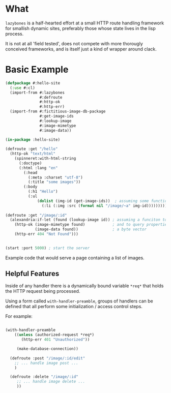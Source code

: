 # What

`lazybones` is a half-hearted effort at a small HTTP route handling
framework for smallish dynamic sites, preferably those whose state
lives in the lisp process.

It is not at all 'field tested', does not compete with more thorougly
conceived frameworks, and is itself just a kind of wrapper around
clack.

# Basic Example

``` lisp
(defpackage #:hello-site
  (:use #:cl)
  (import-from #:lazybones
               #:defroute 
               #:http-ok
               #:http-err)
  (import-from #:fictitious-image-db-package
               #:get-image-ids
               #:lookup-image
               #:image-mimetype
               #:image-data))
               
(in-package :hello-site)

(defroute :get "/hello"
  (http-ok "text/html"
    (spinneret:with-html-string
      (:doctype)
      (:html :lang "en"
        (:head 
          (:meta :charset "utf-8")
          (:title "some images"))
        (:body 
          (:h1 "Hello")
          (:ul
              (dolist (img-id (get-image-ids))  ; assuming some function to get ids
                (:li (:img :src (format nil "/image/~a" img-id))))))))))
            
(defroute :get "/image/:id"
  (alexandria:if-let (found (lookup-image id)) ; assuming a funciton to lookup images
    (http-ok (image-mimetype found)            ; and to query properties
             (image-data found))               ; a byte vector
    (http-err 404 "Not Found")))
    

(start :port 5000) ; start the server 

```

Example code that would serve a page containing a list of images.

## Helpful Features

Inside of any handler there is a dynamically bound variable `*req*`
that holds the HTTP request being processed.

Using a form called `with-handler-preamble`, groups of handlers can be
defined that all perform some initialization / access control steps.

For example:

``` lisp

(with-handler-preamble 
    ((unless (authorized-request *req*)
       (http-err 401 "Unauthorized"))

     (make-database-connection))
  
  (defroute :post "/image/:id/edit" 
    ;; ... handle image post ...
    )

  (defroute :delete "/image/:id"
     ;; ... handle image delete ...
     ))

```
